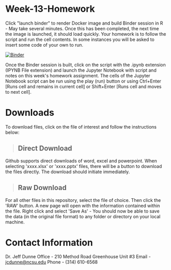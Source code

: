 # Week-13-Homework

Click "launch binder" to render Docker image and build Binder session in R - May take several minutes. Once this has been completed, the next time the image is launched, it should load quickly. Your homework is to follow the script and run the cell contents. In some instances you will be asked to insert some code of your own to run.

[![Binder](https://mybinder.org/badge_logo.svg)](https://mybinder.org/v2/gh/jcdunne/Week-13-Homework/master)

Once the Binder session is built, click on the script with the .ipynb extension (IPYNB File extension) and launch the Jupyter Notebook with script and notes on this week's homework assignment. The cells of the Jupyter Notebook script can be run using the play (run) button or using Ctrl+Enter [Runs cell and remains in current cell] or Shift+Enter [Runs cell and moves to next cell].

# Downloads

To download files, click on the file of interest and follow the instructions below:

> ## Direct Download

Github supports direct downloads of word, excel and powerpoint. When selecting 'xxxx.xlsx' or 'xxxx.pptx' files, there will be a button to download the files directly. The download should initiate immediately.

> ## Raw Download

For all other files in this repository, select the file of choice. Then click the 'RAW' button. A new page will open with the information contained within the file. Right click and select 'Save As' - You should now be able to save the data (in the original file format) to any folder or directory on your local machine.

# Contact Information

Dr. Jeff Dunne
Office - 210 Method Road Greenhouse Unit #3
Email - jcdunne@ncsu.edu
Phone - (314) 610-6568
